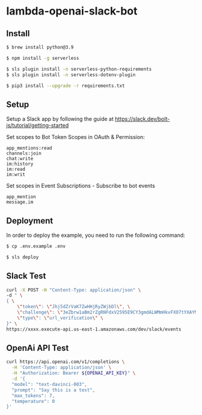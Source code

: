 # lambda-openai-slack-bot

## Install

```bash
$ brew install python@3.9

$ npm install -g serverless

$ sls plugin install -n serverless-python-requirements
$ sls plugin install -n serverless-dotenv-plugin

$ pip3 install --upgrade -r requirements.txt
```

## Setup

Setup a Slack app by following the guide at https://slack.dev/bolt-js/tutorial/getting-started

Set scopes to Bot Token Scopes in OAuth & Permission:

```
app_mentions:read
channels:join
chat:write
im:history
im:read
im:writ
```

Set scopes in Event Subscriptions - Subscribe to bot events

```
app_mention
message.im
```

## Deployment

In order to deploy the example, you need to run the following command:

```bash
$ cp .env.example .env

$ sls deploy
```

## Slack Test

```bash
curl -X POST -H "Content-Type: application/json" \
-d " \
{ \
    \"token\": \"Jhj5dZrVaK7ZwHHjRyZWjbDl\", \
    \"challenge\": \"3eZbrw1aBm2rZgRNFdxV2595E9CY3gmdALWMmHkvFXO7tYXAYM8P\", \
    \"type\": \"url_verification\" \
}" \
https://xxxx.execute-api.us-east-1.amazonaws.com/dev/slack/events
```

## OpenAi API Test

```bash
curl https://api.openai.com/v1/completions \
  -H 'Content-Type: application/json' \
  -H "Authorization: Bearer ${OPENAI_API_KEY}" \
  -d '{
  "model": "text-davinci-003",
  "prompt": "Say this is a test",
  "max_tokens": 7,
  "temperature": 0
}'
```
